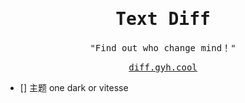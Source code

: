 <h1 align='center'>
   <samp>Text Diff</samp>
</h1>
<p align = "center">
  <samp>"Find out who change mind！"</samp>
</p>

<p align='center'>
  <samp> <a href="http://diff.gyh.cool/">diff.gyh.cool</a> </samp>
</p>

- [] 主题 one dark or vitesse
